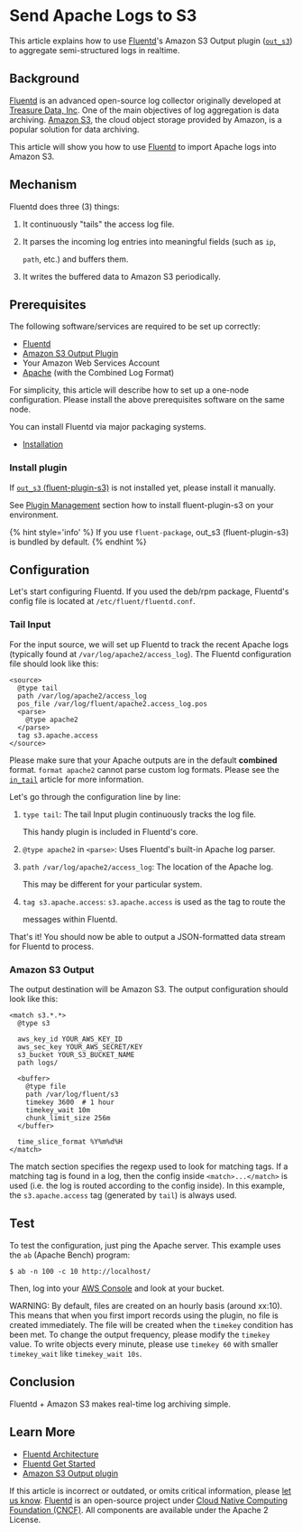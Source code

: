 # Send Apache Logs to S3

This article explains how to use [Fluentd](http://fluentd.org/)'s Amazon S3 Output plugin \([`out_s3`](../output/s3.md)\) to aggregate semi-structured logs in realtime.

## Background

[Fluentd](http://fluentd.org/) is an advanced open-source log collector originally developed at [Treasure Data, Inc](http://www.treasuredata.com/). One of the main objectives of log aggregation is data archiving. [Amazon S3](http://aws.amazon.com/s3/), the cloud object storage provided by Amazon, is a popular solution for data archiving.

This article will show you how to use [Fluentd](http://fluentd.org/) to import Apache logs into Amazon S3.

## Mechanism

Fluentd does three \(3\) things:

1. It continuously "tails" the access log file.
2. It parses the incoming log entries into meaningful fields \(such as `ip`,

   `path`, etc.\) and buffers them.

3. It writes the buffered data to Amazon S3 periodically.

## Prerequisites

The following software/services are required to be set up correctly:

* [Fluentd](https://www.fluentd.org/)
* [Amazon S3 Output Plugin](../output/s3.md)
* Your Amazon Web Services Account
* [Apache](https://httpd.apache.org/) (with the Combined Log Format)

For simplicity, this article will describe how to set up a one-node configuration.
Please install the above prerequisites software on the same node.

You can install Fluentd via major packaging systems.

* [Installation](../installation/)

### Install plugin

If [`out_s3` (fluent-plugin-s3)](../output/s3) is not installed yet, please install it manually.

See [Plugin Management](../installation/post-installation-guide.md#plugin-management) section how to install fluent-plugin-s3 on your environment.

{% hint style='info' %}
If you use `fluent-package`, out_s3 (fluent-plugin-s3) is bundled by default.
{% endhint %}

## Configuration

Let's start configuring Fluentd. If you used the deb/rpm package, Fluentd's config file is located at `/etc/fluent/fluentd.conf`.

### Tail Input

For the input source, we will set up Fluentd to track the recent Apache logs \(typically found at `/var/log/apache2/access_log`\). The Fluentd configuration file should look like this:

```text
<source>
  @type tail
  path /var/log/apache2/access_log
  pos_file /var/log/fluent/apache2.access_log.pos
  <parse>
    @type apache2
  </parse>
  tag s3.apache.access
</source>
```

Please make sure that your Apache outputs are in the default **combined** format. `format apache2` cannot parse custom log formats. Please see the [`in_tail`](../input/tail.md) article for more information.

Let's go through the configuration line by line:

1. `type tail`: The tail Input plugin continuously tracks the log file.

   This handy plugin is included in Fluentd's core.

2. `@type apache2` in `<parse>`: Uses Fluentd's built-in Apache log parser.
3. `path /var/log/apache2/access_log`: The location of the Apache log.

   This may be different for your particular system.

4. `tag s3.apache.access`: `s3.apache.access` is used as the tag to route the

   messages within Fluentd.

That's it! You should now be able to output a JSON-formatted data stream for Fluentd to process.

### Amazon S3 Output

The output destination will be Amazon S3. The output configuration should look like this:

```text
<match s3.*.*>
  @type s3

  aws_key_id YOUR_AWS_KEY_ID
  aws_sec_key YOUR_AWS_SECRET/KEY
  s3_bucket YOUR_S3_BUCKET_NAME
  path logs/

  <buffer>
    @type file
    path /var/log/fluent/s3
    timekey 3600  # 1 hour
    timekey_wait 10m
    chunk_limit_size 256m
  </buffer>

  time_slice_format %Y%m%d%H
</match>
```

The match section specifies the regexp used to look for matching tags. If a matching tag is found in a log, then the config inside `<match>...</match>` is used \(i.e. the log is routed according to the config inside\). In this example, the `s3.apache.access` tag \(generated by `tail`\) is always used.

## Test

To test the configuration, just ping the Apache server. This example uses the `ab` \(Apache Bench\) program:

```text
$ ab -n 100 -c 10 http://localhost/
```

Then, log into your [AWS Console](https://console.aws.amazon.com/s3/home) and look at your bucket.

WARNING: By default, files are created on an hourly basis \(around xx:10\). This means that when you first import records using the plugin, no file is created immediately. The file will be created when the `timekey` condition has been met. To change the output frequency, please modify the `timekey` value. To write objects every minute, please use `timekey 60` with smaller `timekey_wait` like `timekey_wait 10s`.

## Conclusion

Fluentd + Amazon S3 makes real-time log archiving simple.

## Learn More

* [Fluentd Architecture](https://www.fluentd.org/architecture)
* [Fluentd Get Started](../quickstart/)
* [Amazon S3 Output plugin](../output/s3.md)

If this article is incorrect or outdated, or omits critical information, please [let us know](https://github.com/fluent/fluentd-docs-gitbook/issues?state=open). [Fluentd](http://www.fluentd.org/) is an open-source project under [Cloud Native Computing Foundation \(CNCF\)](https://cncf.io/). All components are available under the Apache 2 License.

